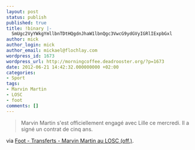 ```yaml
---
layout: post
status: publish
published: true
title: !binary |-
  SmUgc2VyYWkgYmllbnTDtHQgdnJhaW1lbnQgc3VwcG9ydGVyIGRlIExpbGxl
author: mick
author_login: mick
author_email: mickael@flochlay.com
wordpress_id: 1673
wordpress_url: http://morningcoffee.deadrooster.org/?p=1673
date: 2012-06-21 14:42:32.000000000 +02:00
categories:
- Sport
tags:
- Marvin Martin
- LOSC
- foot
comments: []
---
```

<blockquote>Marvin Martin s'est officiellement engagé avec Lille ce mercredi. Il a signé un contrat de cinq ans.</blockquote>
via <a href="http://www.lequipe.fr/Football/Actualites/Marvin-martin-au-losc-off/292811#xtor=RSS-1">Foot - Transferts - Marvin Martin au LOSC (off.)</a>.
